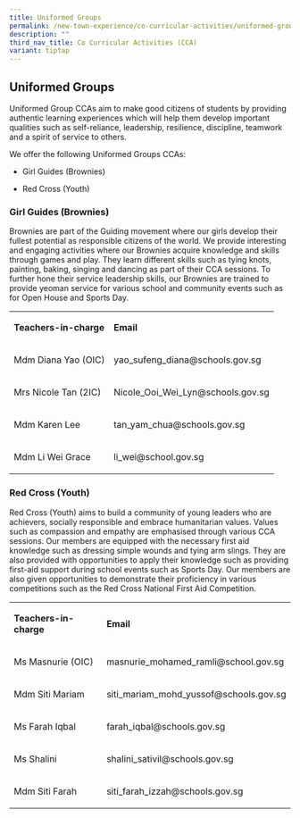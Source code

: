 ```yaml
---
title: Uniformed Groups
permalink: /new-town-experience/co-curricular-activities/uniformed-groups/
description: ""
third_nav_title: Co Curricular Activities (CCA)
variant: tiptap
---
```

<h2>Uniformed Groups</h2>
<p>Uniformed Group CCAs aim to make good citizens of students by providing
authentic learning experiences which will help them develop important qualities
such as self-reliance, leadership, resilience, discipline, teamwork and
a spirit of service to others.</p>
<p>We offer the following Uniformed Groups CCAs:</p>
<ul data-tight="true" class="tight">
<li>
<p>Girl Guides (Brownies)</p>
</li>
<li>
<p>Red Cross (Youth)</p>
</li>
</ul>
<h3><strong>Girl Guides (Brownies)</strong></h3>
<p>Brownies are part of the Guiding movement where our girls develop their
fullest potential as responsible citizens of the world. We provide interesting
and engaging activities where our Brownies acquire knowledge and skills
through games and play. They learn different skills such as tying knots,
painting, baking, singing and dancing as part of their CCA sessions. To
further hone their service leadership skills, our Brownies are trained
to provide yeoman service for various school and community events such
as for Open House and Sports Day.</p>
<table style="minWidth: 50px">
<colgroup>
<col>
<col>
</colgroup>
<tbody>
<tr>
<td rowspan="1" colspan="1">
<p><strong>Teachers-in-charge</strong>
</p>
</td>
<td rowspan="1" colspan="1">
<p><strong>Email</strong>
</p>
</td>
</tr>
<tr>
<td rowspan="1" colspan="1">
<p>Mdm Diana Yao (OIC)</p>
</td>
<td rowspan="1" colspan="1">
<p>yao_sufeng_diana@schools.gov.sg</p>
</td>
</tr>
<tr>
<td rowspan="1" colspan="1">
<p>Mrs Nicole Tan (2IC)</p>
</td>
<td rowspan="1" colspan="1">
<p>Nicole_Ooi_Wei_Lyn@schools.gov.sg</p>
</td>
</tr>
<tr>
<td rowspan="1" colspan="1">
<p>Mdm Karen Lee</p>
</td>
<td rowspan="1" colspan="1">
<p>tan_yam_chua@schools.gov.sg</p>
</td>
</tr>
<tr>
<td rowspan="1" colspan="1">
<p>Mdm Li Wei Grace</p>
</td>
<td rowspan="1" colspan="1">
<p>li_wei@school.gov.sg</p>
</td>
</tr>
</tbody>
</table>
<h3><strong>Red Cross (Youth)</strong></h3>
<p>Red Cross (Youth) aims to build a community of young leaders who are achievers,
socially responsible and embrace humanitarian values. Values such as compassion
and empathy are emphasised through various CCA sessions. Our members are
equipped with the necessary first aid knowledge such as dressing simple
wounds and tying arm slings. They are also provided with opportunities
to apply their knowledge such as providing first-aid support during school
events such as Sports Day. Our members are also given opportunities to
demonstrate their proficiency in various competitions such as the Red Cross
National First Aid Competition.</p>
<table style="minWidth: 50px">
<colgroup>
<col>
<col>
</colgroup>
<tbody>
<tr>
<td rowspan="1" colspan="1">
<p><strong>Teachers-in-charge</strong>
</p>
</td>
<td rowspan="1" colspan="1">
<p><strong>Email</strong>
</p>
</td>
</tr>
<tr>
<td rowspan="1" colspan="1">
<p>Ms Masnurie (OIC)</p>
</td>
<td rowspan="1" colspan="1">
<p>masnurie_mohamed_ramli@school.gov.sg</p>
</td>
</tr>
<tr>
<td rowspan="1" colspan="1">
<p>Mdm Siti Mariam</p>
</td>
<td rowspan="1" colspan="1">
<p>siti_mariam_mohd_yussof@schools.gov.sg</p>
</td>
</tr>
<tr>
<td rowspan="1" colspan="1">
<p>Ms Farah Iqbal</p>
</td>
<td rowspan="1" colspan="1">
<p>farah_iqbal@schools.gov.sg</p>
</td>
</tr>
<tr>
<td rowspan="1" colspan="1">
<p>Ms Shalini</p>
</td>
<td rowspan="1" colspan="1">
<p>shalini_sativil@schools.gov.sg</p>
</td>
</tr>
<tr>
<td rowspan="1" colspan="1">
<p>Mdm Siti Farah</p>
</td>
<td rowspan="1" colspan="1">
<p>siti_farah_izzah@schools.gov.sg</p>
</td>
</tr>
</tbody>
</table>
<p></p>